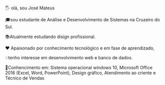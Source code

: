 🖐 olá, sou José Mateus

🎓sou estudante de Análise e Desenvolvimento de Sistemas na Cruzeiro do Sul.

📚Atualmente estudando disign profissional.

❤ Apaixonado por conhecimento tecnológico e em fase de aprendizado, 

💡tenho interesse em desenvolvimento web e banco de dados.

🧠Conhencimento em: Sistema operacional windows 10, 
Microsoft Office 2016 (Excel, Word, PowerPoint), 
Design gráfico, Atendimento ao criente e Técnico de Vendas
